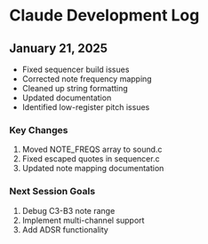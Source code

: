 # Claude Development Log

## January 21, 2025
- Fixed sequencer build issues
- Corrected note frequency mapping
- Cleaned up string formatting
- Updated documentation
- Identified low-register pitch issues

### Key Changes
1. Moved NOTE_FREQS array to sound.c
2. Fixed escaped quotes in sequencer.c
3. Updated note mapping documentation

### Next Session Goals
1. Debug C3-B3 note range
2. Implement multi-channel support
3. Add ADSR functionality